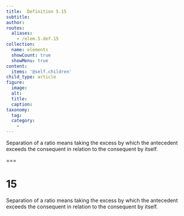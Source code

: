 ```yaml
---
title:  Definition 5.15
subtitle: 
author:
routes:
  aliases:
    - /elem.5.def.15
collection:
  name: elements
  showCount: true
  showMenu: true
content:
  items: '@self.children'
child_type: article
figure:
  image:
  alt:
  title:
  caption:
taxonomy:
  tag:
  category:
    - 
---
```


<p><hi rend="bold">Separation of a ratio</hi> means taking the excess by which the antecedent exceeds the consequent in relation to the consequent by itself.</p>

===

<h1>15</h1>
<p><span class="bold">Separation of a ratio</span> means taking the excess by which the antecedent exceeds the consequent in relation to the consequent by itself.</p>
